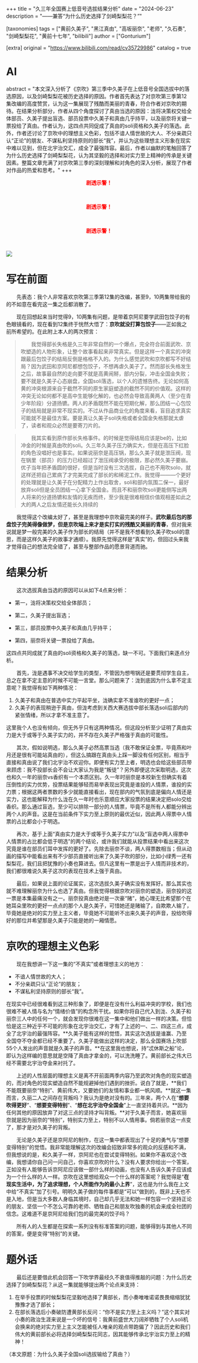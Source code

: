 +++
title = "久三年全国赛上低音号选拔结果分析"
date = "2024-06-23"
description = "——兼答“为什么历史选择了剑崎梨梨花？”"

[taxonomies]
tags = ["黄前久美子", "黑江真由", "高坂丽奈", "老师", "久石奏", "剑崎梨梨花", "黄前十七年", "bilibili"]
author = ["Gonturium"]

[extra]
original = "https://www.bilibili.com/read/cv35729986"
catalog = true
# AI 
abstract = "本文深入分析了《京吹》第三季中久美子在上低音号全国选拔中的落选原因，以及剑崎梨梨花被历史选择的原因。作者首先表达了对京吹第三季第12集改编的高度赞赏，认为这一集展现了残酷而美丽的青春，符合作者对京吹的期待。在结果分析部分，作者从四个角度探讨了真由当选的原因：泷将决策权交给全体部员、久美子提出盲选、部员投票中久美子和真由几乎持平，以及丽奈将关键一票投给了真由。作者认为，这四点共同促成了真由的soli资格和久美子的落选。此外，作者还讨论了京吹中的理想主义色彩，包括不谙人情世故的大人、不分亲疏只认“正论”的朋友、不谋私利坚持原则的部长“我”，并认为这些理想主义形象在现实中难以见到，但在北宇治交汇，成全了最强阵容。最后，作者以幽默的笔触回答了为什么历史选择了剑崎梨梨花，认为其坚毅的选择和对实力至上精神的传承是关键因素。整篇文章充满了对京吹第三季的深刻理解和对角色的深入分析，展现了作者对作品的热爱和思考。"
+++


<center><p style="color:red;"><b>剧透示警！</b></p></center><br />

<center><p style="color:red;"><b>剧透示警！</b></p></center><br />

<center><p style="color:red;"><b>剧透示警！</b></p></center><br />

![](https://hibikilogy.github.io/images/2024-06-23/QkVKR1slP0Uwd15OSXN0LQ==.w1320.h740.jpg)

# 写在前面

&emsp;&emsp;先表态：我个人非常喜欢京吹第三季第12集的改编，甚至9，10两集带给我的的不如意在看完这一集之后都消散了。

&emsp;&emsp;现在回想起来当时觉得9，10两集有问题，是带着京阿尼要学武田包饺子的有色眼镜看的，现在看到12集终于恍然大悟了：**京吹就没打算包饺子**——正如我之前所希望的。在此附上本人的两次预言：

>&emsp;&emsp;我觉得部长失格是久三年非常自然的一个爆点，完全符合前面武吹、京吹塑造的人物形象，让整个故事看起来非常真实。但是这样一个真实的冲突跟最后包饺子的结局反倒是格格不入的。为什么感觉武吹和京吹都写不好结局？因为武田和京阿尼都想包饺子，不想再虐久美子了。然而部长失格发生之后，故事最自然的走向要不就是高黄闹掰，部内分裂，冲击全国金失败；要不就是久美子心态崩盘，全国soli落选，以个人的遗憾告终。无论如何高黄的冲突根源来自于截然不同的原生家庭塑造的截然不同的价值观。这样的冲突无论如何都不是高中生能够化解的，也必然会导致高黄两人（至少在青少年阶段）分道扬镳。两人的矛盾既然不能在短期化解，那么团结一心包饺子的结局就是非常不现实的。不过从作品商业化的角度来看，盲目追求真实可能就不是最佳方案。要是真让久美子soli失格或者全国金失格那就太虐了，读者和观众必然是要寄刀片的。

>&emsp;&emsp;我其实看到原作部长失格事件。的时候是觉得结局应该是be的，比如冲金的时候是真由吹的soli。久三年久美子压力确实大，但是在高压下红脸的角色没唱好也是事实。如果说丽奈是高压锅，那么久美子就是泄压阀，现在锅里（部员）的压力已经超过了泄压阀承受的极限，那必然久美子要崩。优子当年把矛盾圆的很好，但是当时没有三次选拔，自己也不用吹solo，就这样还把自己累病了才完美完成了部长的和稀泥工作。我觉得———个更好的处理就是让久美子在分配精力上作出取舍，soli和部内氛围二保一，最好放弃soli但是全员团结一心拿下全国金。而且不和丽奈吹soli更能侧写出两人将来的分道扬镳和友情的无疾而终，至少我是很难相信价值观相差如此之大的两人之后友情还能长久持续的

&emsp;&emsp;我觉得这个改编太好了，甚至是我理想中京吹最完美的样子。**武吹最后包的那盘饺子完美得像做梦，但是京吹端上来才是实打实的残酷又美丽的青春**，但对我来说就是梦一般完美的久美子作为部长的结局（并不是我不想看到久美子吹soli的意思，而是这样久美子的故事才通顺）。我原先觉得这样是“真实”的，但回过头来我才觉得自己的想法完全错了，甚至与整部作品的愿景背道而驰。

# 结果分析

&emsp;&emsp;这次选拔真由当选的原因可以从如下4点来分析：

* 第一，泷将决策权交给全体部员；

* 第二，久美子提出盲选；

* 第三，部员投票中久美子和真由几乎持平；

* 第四，丽奈将关键一票投给了真由。

这四点共同成就了真由的soli资格和久美子的落选，缺一不可。下面我们来逐点分析。

&emsp;&emsp;首先，泷是遇事不决交给学生的类型，不管因为想甩锅还是要贯彻学生自主，总之在拿不定主意的时候不可能一言堂。那么问题来了：泷到底因为什么拿不定主意呢？我觉得有如下两种情况：
1. 久美子和真由在普选中实力平起平坐，泷确实拿不准谁吹的更好一点；
2. 久美子的表现稍逊于真由，但泷考虑到关西大赛选拔中部长落选soli后部内的紧张情绪，所以才拿不准主意了。

这里我个人也没有倾向，但无外乎只有这两种情况。但这段分析至少证明了真由实力是大于或等于久美子实力的，并不存在久美子严格强于真由的可能性。

&emsp;&emsp;其次，假如说明选，那么久美子必然高票当选（我不敢保证全票，毕竟燕和叶月还是很有可能站真由的），但这么搞跟在真由头上踩一脚没有任何区别，相当于直接和真由说了我们北宇治不欢迎你。即便有实力至上者，明选也会给这些部员带来顾虑：我不投部长会不会让大家认为我是“叛徒”？另外即便这次采取明选，这次也和久一年的丽奈vs香织有一个本质区别。久一年时丽奈是本校新生但确实有着压倒性的实力优势，投票结果能够轻而易举表现出究竟是谁投的人情票，谁投的实力票；根据这两者票数的多少就能直接看出，现在部内的气氛到底是偏向人情还是实力，这也能解释为什么泷在久一年时也乐意顺应大家投票的结果决定把solo交给香织。那么通过盲选，至少可以排除一部分的人情票，毕竟不是所有人都能分辨出两个人的声音。这是在当前条件下实力至上原则的最优近似，因此两人得票中人情票的占比都会小于明选。

&emsp;&emsp;再次，基于上面“真由实力是大于或等于久美子实力”以及“盲选中两人得票中人情票的占比都会低于明选”的两个结论，或许我们就能从投票结果中看出来这次究竟是谁在部员们耳中发挥的更好了。先除去丽奈不谈，两人得票数相当；但从动画的描写中能看出来有不少部员直接听出来了久美子吹的部分，比如小绿秀一还有梨梨花，我们且把犹豫的小奏也算进去。但凡这里有一票是出于人情而非技术的，我们都很难说久美子这次的表现在技术上强于真由。

&emsp;&emsp;最后，如果说上面的论证属实，这次选拔久美子确实没有发挥好。那么其实也就不难理解丽奈为什么也选了真由。但我觉得根据京吹对丽奈的塑造，丽奈投的这一票是本集最痛没有之一。丽奈投真由绝对是一次豪“赌”，她心理无比希望那个在她耳朵里吹的更好一点点的那个人是久美子，可惜她还是赌输了，自欺欺人输了，毕竟她是绝对的实力至上主义者，毕竟她不可能听不出来久美子的声音，投给吹得好的那位并希望那是久美子只能是她的一厢情愿。

# 京吹的理想主义色彩

&emsp;&emsp;现在我想讲一下这一集的“不真实”或者理想主义的地方：
* 不谙人情世故的大人；
* 不分亲疏只认“正论”的朋友；
* 不谋私利坚持原则的部长“我”。

在现实中已经很难看到这三种形象了，即便是在没有什么利益冲突的学校，我们也很难不被人情与名为“情绪价值”的构念所干扰。如果你将自己代入到泷、久美子和丽奈三人中的任何一个，就会发现你很难在这一集中和他们做出一样的决策。但恰恰是这三种近乎不可能的形象在北宇治交汇，才有了上述的一、二、四这三点，成全了北宇治的最强阵容。**久美子能有这样的觉悟，其实这次选拔是谁赢、乃至全国夺不夺金都已经不重要了。久美子能做出这样的决定，那么全国赛场上吹部55个人发出的声音就是久美子的声音。**在这里我也想说，持“忒休斯之船”论，即认为这样编的意思就是空降了真由才拿金的，可以洗洗睡了。黄前部长之伟大已经不需要北宇治夺金来衬托了。

&emsp;&emsp;上述的人性层面的理想主义是离不开前面两季内容乃至武吹对角色的现实塑造的，而对角色的现实塑造自然不能规避掉他们遇到的挫折。说白了就是，**我们不能既要丽奈“特别”、黄前伟大，又要她们的友情和事业都一帆风顺。**就这一集而言，久丽二人之间存在背叛吗？我认为是绝对没有的。三年来，两个人在“**想要吹得更好**”、“**想要变得特别**”、“**想在北宇治夺全国金**”上一直坚持着共识。**因为任何其他的原因放弃了对这三点的坚持才叫背叛。**对于久美子而言，她喜欢丽奈就是因为丽奈的“特别”，特别实力至上，特别不以人情用事。倘若丽奈这一点变了，那才是对久美子的背叛。

&emsp;&emsp;无论是久美子还是京阿尼的制作，在这一集中都表现出了十足的勇气与“想要变得特别”的觉悟。我非常能理解这次的改编会招致非常多的观众的反感和不满，但我想说的是，和久美子一样，京阿尼也在尝试变得特别。如果你不喜欢这个改编，我想请你自己问一问自己，你喜欢京吹的什么？没有人要求你给出一个答案，正如没有人能够告诉京阿尼应该做一部什么样的动画，也没有人告诉久美子应该成为一个什么样的人一样。京吹在这里想给观众一个什么样的答案呢？我觉得是“**在现实生活中，为了追求理想，个人所能作为的最小上界**”，这也是为什么我在上文中给“不真实”加了引号。明明久美子做的每件事都是“可以”做到的，既非上天也不是入地，但是当大多数人身临其境时，自己却几乎无法和她一样包容一个坚持正论的朋友、坚信一个不怎么可靠的老师、牺牲自己和朋友吹独奏的机会来成全社团的信念。这难道不是京阿尼给我们包的最完美的饺子吗？

&emsp;&emsp;所有人的人生都是在探索一系列没有标准答案的问题，能够得到与其他人不同的答案，便是变得“特别”的关键。

# 题外话
&emsp;&emsp;最后还是要借此机会回答一下吹学界最经久不衰值得推敲的问题：为什么历史选择了剑崎梨梨花？从这一集就能够提出两个论点来支持：
1. 在举手投票的时候梨梨花坚毅地选择了黄部长，而小奏唯唯诺诺畏畏缩缩犹犹豫豫才选了部长；
2. 在部长落选后小奏破防遭黄部长反问：“你不是实力至上主义吗？”这个其实对小奏的政治生涯来说是一个坏的信号：我黄前盛世大刀阔斧牺牲了个人soli机会换来的绝对实力至上主义怎能被任人唯亲的观点带跑偏了？因此历史和我们伟大的黄前部长必将选择剑崎梨梨花同志，因其能够传承北宇治实力至上的精神！

（本文原题：为什么久美子全国soli选拔输给了真由？）